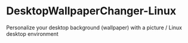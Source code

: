 # DesktopWallpaperChanger-Linux
Personalize your desktop background (wallpaper) with a picture  / Linux desktop environment
